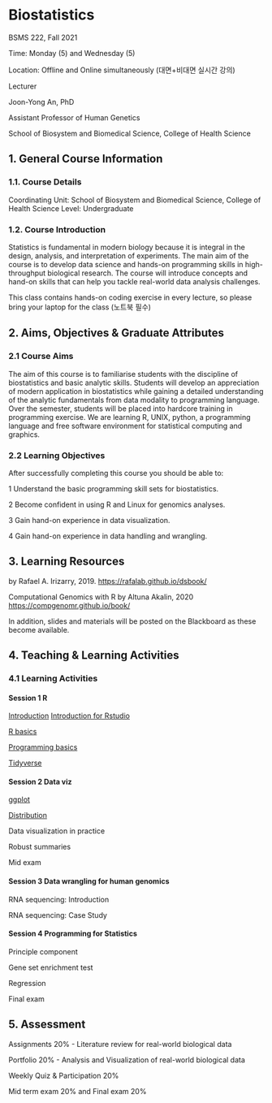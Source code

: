 # Biostatistics 

BSMS 222, Fall 2021

Time: Monday (5) and Wednesday (5)

Location: Offline and Online simultaneously (대면+비대면 실시간 강의)


Lecturer

Joon-Yong An, PhD

Assistant Professor of Human Genetics

School of Biosystem and Biomedical Science, College of Health Science


## 1. General Course Information

### 1.1. Course Details

Coordinating Unit: School of Biosystem and Biomedical Science, College of Health Science
Level: Undergraduate 

### 1.2. Course Introduction

Statistics is fundamental in modern biology because it is integral in the design, analysis, and interpretation of experiments. The main aim of the course is to develop data science and hands-on programming skills in high-throughput biological research. The course will introduce concepts and hand-on skills that can help you tackle real-world data analysis challenges. 

This class contains hands-on coding exercise in every lecture, so please bring your laptop for the class (노트북 필수)

## 2. Aims, Objectives & Graduate Attributes

### 2.1 Course Aims

The aim of this course is to familiarise students with the discipline of biostatistics and basic analytic skills. Students will develop an appreciation of modern application in biostatistics while gaining a detailed understanding of the analytic fundamentals from data modality to programming language. Over the semester, students will be placed into hardcore training in programming exercise. We are learning R, UNIX, python, a programming language and free software environment for statistical computing and graphics. 

### 2.2 Learning Objectives

After successfully completing this course you should be able to:

1  Understand the basic programming skill sets for biostatistics.

2  Become confident in using R and Linux for genomics analyses.

3  Gain hand-on experience in data visualization.

4  Gain hand-on experience in data handling and wrangling. 

## 3. Learning Resources

<Introduction to Data Science> by Rafael A. Irizarry, 2019. 
https://rafalab.github.io/dsbook/

Computational Genomics with R by Altuna Akalin, 2020
https://compgenomr.github.io/book/ 

In addition, slides and materials will be posted on the Blackboard as these become available.


## 4. Teaching & Learning Activities
### 4.1 Learning Activities
  
#### Session 1 R 
  
[Introduction](https://www.dropbox.com/s/ei1xhfoq7m4bd4g/Introduction.pptx?dl=0) [Introduction for Rstudio](https://docs.google.com/presentation/d/1io0lPt04rNdfhjfUWTTEyVHZfQqy-3IcSZn0_xB7ys8/edit?usp=sharing)
  
[R basics](https://docs.google.com/presentation/d/1itIg6Thp6sn6Saaw3rQNl07XppmqAUtsGwhLSCHnl8I/edit?usp=sharing)
  
[Programming basics](https://docs.google.com/presentation/d/1kGtbLJxBNW-MZMkpgzAwo6vBumdi2RQU2rQypZMfl-I/edit?usp=sharing)
  
[Tidyverse](https://docs.google.com/presentation/d/19xiT-7wL7UKr9IT82wd9kpgmRUbli6D8UFAyNbob6-k/edit?usp=sharing)

#### Session 2 Data viz
  
[ggplot](https://docs.google.com/presentation/d/1EGhScgT-2l2O1UohW3Zo_Hp9-TF4f-lnh_L0slNmxaA/edit?usp=sharing)
  
[Distribution](https://docs.google.com/presentation/d/1x9fRYL5vqiDJyR1di8I0C4_YLd4gyMJ3rJf9O8YR3kw/edit?usp=sharing)
  
Data visualization in practice
  
Robust summaries 

Mid exam

#### Session 3 Data wrangling for human genomics

RNA sequencing: Introduction
  
RNA sequencing: Case Study

#### Session 4 Programming for Statistics
  
Principle component
  
Gene set enrichment test
  
Regression

Final exam

## 5. Assessment
  
Assignments 20% - Literature review for real-world biological data
  
Portfolio 20% - Analysis and Visualization of real-world biological data
  
Weekly Quiz & Participation 20% 
  
Mid term exam 20% and Final exam 20%



